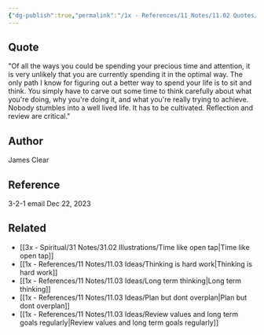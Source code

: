 ```yaml
---
{"dg-publish":true,"permalink":"/1x - References/11 Notes/11.02 Quotes/On spending time optimally - James Clear/","title":"On spending time optimally - James Clear","noteIcon":"","created":"2023-12-22T12:23:05.000+03:00","updated":"2024-02-14T20:18:40.072+03:00"}
---
```



## Quote
"Of all the ways you could be spending your precious time and attention, it is very unlikely that you are currently spending it in the optimal way. The only path I know for figuring out a better way to spend your life is to sit and think. You simply have to carve out some time to think carefully about what you're doing, why you're doing it, and what you're really trying to achieve. Nobody stumbles into a well lived life. It has to be cultivated. Reflection and review are critical."

## Author
James Clear

## Reference
3-2-1 email Dec 22, 2023

## Related
- [[3x - Spiritual/31 Notes/31.02 Illustrations/Time like open tap\|Time like open tap]]
- [[1x - References/11 Notes/11.03 Ideas/Thinking is hard work\|Thinking is hard work]]
- [[1x - References/11 Notes/11.03 Ideas/Long term thinking\|Long term thinking]]
- [[1x - References/11 Notes/11.03 Ideas/Plan but dont overplan\|Plan but dont overplan]]
- [[1x - References/11 Notes/11.03 Ideas/Review values and long term goals regularly\|Review values and long term goals regularly]]